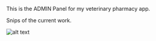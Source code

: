 This is the ADMIN Panel for my veterinary pharmacy app.


Snips of the current work.


![alt text](https://i.imgur.com/KYPVo0N.png)
